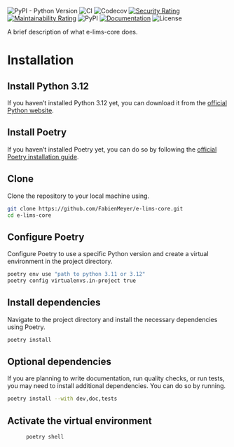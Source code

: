 ![PyPI - Python Version](https://img.shields.io/pypi/pyversions/e-lims-core)
![CI](https://github.com/FabienMeyer/e-lims-core/actions/workflows/ci.yml/badge.svg)
![Codecov](https://img.shields.io/codecov/c/github/FabienMeyer/e-lims-core)
[![Security Rating](https://sonarcloud.io/api/project_badges/measure?project=FabienMeyer_e-lims-core&metric=security_rating)](https://sonarcloud.io/summary/new_code?id=FabienMeyer_e-lims-core)
[![Maintainability Rating](https://sonarcloud.io/api/project_badges/measure?project=FabienMeyer_e-lims-core&metric=sqale_rating)](https://sonarcloud.io/summary/new_code?id=FabienMeyer_e-lims-core)
![PyPI](https://img.shields.io/pypi/v/e-lims-core.svg)
[![Documentation](https://img.shields.io/badge/GitHub-Pages-blue)](https://fabienmeyer.github.io/e-lims-core/)
![License](https://img.shields.io/github/license/FabienMeyer/e-lims-core)

A brief description of what e-lims-core does.

# Installation

## Install Python 3.12
If you haven’t installed Python 3.12 yet, you can download it from the [official Python website](https://www.python.org/downloads/).

## Install Poetry
If you haven’t installed Poetry yet, you can do so by following the [official Poetry installation guide](https://python-poetry.org/docs/#installation).

## Clone
Clone the repository to your local machine using.

``` bash
git clone https://github.com/FabienMeyer/e-lims-core.git
cd e-lims-core
```

## Configure Poetry
Configure Poetry to use a specific Python version and create a virtual environment in the project directory.
   
   ``` bash
   poetry env use "path to python 3.11 or 3.12"
   poetry config virtualenvs.in-project true
   ```

## Install dependencies
Navigate to the project directory and install the necessary dependencies using Poetry.

``` bash
poetry install
```

## Optional dependencies
If you are planning to write documentation, run quality checks, or run tests, you may need to install additional dependencies. You can do so by running.

``` bash
poetry install --with dev,doc,tests
```

## Activate the virtual environment

``` bash
      poetry shell
```